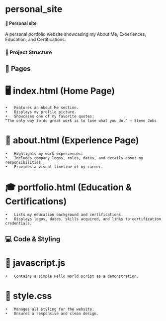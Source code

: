 # personal_site
#### 📌 Personal site
A personal portfolio website showcasing my About Me, Experiences, Education, and Certifications.
### 📂 Project Structure
## 📄 Pages
# 🖥️ index.html (Home Page)
	•	Features an About Me section.
	•	Displays my profile picture.
	•	Showcases one of my favorite quotes:
    “The only way to do great work is to love what you do.” – Steve Jobs
# 📜 about.html (Experience Page)
	•	Highlights my work experiences.
	•	Includes company logos, roles, dates, and details about my responsibilities.
	•	Provides a visual timeline of my career.
# 🎓 portfolio.html (Education & Certifications)
	•	Lists my education background and certifications.
	•	Displays logos, dates, skills acquired, and links to certification credentials.
## 💻 Code & Styling
# 📜 javascript.js
	•	Contains a simple Hello World script as a demonstration.
# 🎨 style.css
	•	Manages all styling for the website.
	•	Ensures a responsive and clean design.

